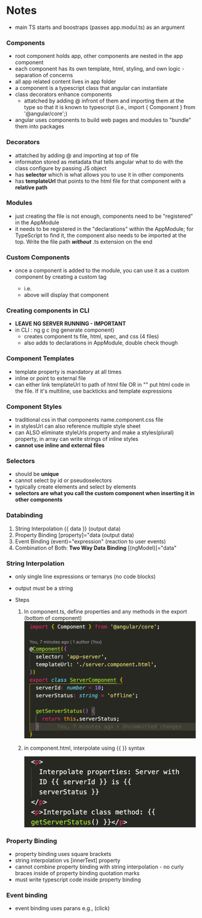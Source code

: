# Notes

- main TS starts and boostraps (passes app.modul.ts) as an argument

### Components

- root component holds app, other components are nested in the app component
- each component has its own template, html, styling, and own logic - separation of concerns
- all app related content lives in app folder
- a component is a typescript class that angular can instantiate
- class decorators enhance components
  - attatched by adding @ infront of them and importing them at the type so that it is known to typescript (i.e., import { Component } from '@angular/core';)
- angular uses components to build web pages and modules to "bundle" them into packages

### Decorators

- attatched by adding @ and importing at top of file
- informaton stored as metadata that tells angular what to do with the class
  configure by passing JS object
- has **selector** which is what allows you to use it in other components
- has **templateUrl** that points to the html file for that component with a **relative path**

### Modules

- just creating the file is not enough, components need to be "registered" in the AppModule
- it needs to be registered in the "declarations" within the AppModule; for TypeScript to find it, the component also needs to be imported at the top. Write the file path **_without_** .ts extension on the end

### Custom Components

- once a component is added to the module, you can use it as a custom component by creating a custom tag

  - i.e. <app-server> </app-server>
  - above will display that component

### Creating components in CLI

- **LEAVE NG SERVER RUNNING - IMPORTANT**
- in CLI : ng g c (ng generate component)
  - creates component ts file, html, spec, and css (4 files)
  - also adds to declarations in AppModule, double check though

### Component Templates

- template property is mandatory at all times
- inline or point to external file
- can either link templateUrl to path of html file OR in "" put html code in the file. If it's multiline, use backticks and template expressions

### Component Styles

- traditional css in that components name.component.css file
- in stylesUrl can also reference multiple style sheet
- can ALSO eliminate styleUrls property and make a styles(plural) property, in array can write strings of inline styles
- **cannot use inline and external files**

### Selectors

- should be **unique**
- cannot select by id or pseudoselectors
- typically create elements and select by elements
- **selectors are what you call the custom component when inserting it in other components**

### Databinding

1. String Interpolation {{ data }} (output data)
2. Property Binding [property]="data (output data)
3. Event Binding (event)="expression" (reaction to user events)
4. Combination of Both: **Two Way Data Binding** [(ngModel)]="data"

### String Interpolation

- only single line expressions or ternarys (no code blocks)
- output _must_ be a string
- Steps

  1. In component.ts, define properties and any methods in the export (bottom of component)
     <img src="./assets/pic1.png">

  2. in component.html, interpolate using {{  }} syntax

     <img src="./assets/pic2.png">

### Property Binding

- property binding uses square brackets
- string interpolation vs [innerText] property
- cannot combine property binding with string interpolation - no curly braces inside of property binding quotation marks
- must write typescript code inside property binding

### Event binding

- event binding uses parans e.g., (click)
